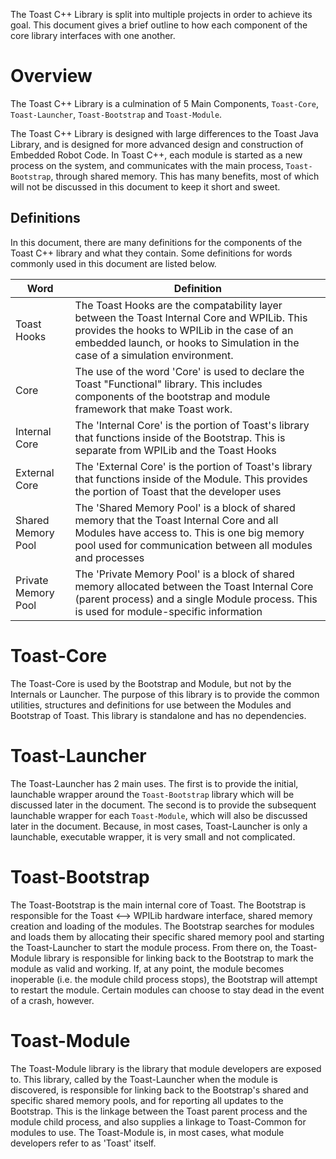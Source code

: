 The Toast C++ Library is split into multiple projects in order to achieve its goal. This document gives a 
brief outline to how each component of the core library interfaces with one another.

# Overview
The Toast C++ Library is a culmination of 5 Main Components, `Toast-Core`, `Toast-Launcher`, `Toast-Bootstrap` and `Toast-Module`.

The Toast C++ Library is designed with large differences to the Toast Java Library, and is designed for more advanced design and
construction of Embedded Robot Code. In Toast C++, each module is started as a new process on the system, and communicates with 
the main process, `Toast-Bootstrap`, through shared memory. This has many benefits, most of which will not be discussed in this
document to keep it short and sweet. 

## Definitions
In this document, there are many definitions for the components of the Toast C++ library and what they contain. Some definitions
for words commonly used in this document are listed below.

| Word | Definition |
| ---- | ---------- |
| Toast Hooks | The Toast Hooks are the compatability layer between the Toast Internal Core and WPILib. This provides the hooks to WPILib in the case of an embedded launch, or hooks to Simulation in the case of a simulation environment. |
| Core | The use of the word 'Core' is used to declare the Toast "Functional" library. This includes components of the bootstrap and module framework that make Toast work. |
| Internal Core | The 'Internal Core' is the portion of Toast's library that functions inside of the Bootstrap. This is separate from  WPILib and the Toast Hooks |
| External Core | The 'External Core' is the portion of Toast's library that functions inside of the Module. This provides the portion of Toast that the developer uses |
| Shared Memory Pool | The 'Shared Memory Pool' is a block of shared memory that the Toast Internal Core and all Modules have access to. This is one big memory pool used for communication between all modules and processes |
| Private Memory Pool | The 'Private Memory Pool' is a block of shared memory allocated between the Toast Internal Core (parent process) and a single Module process. This is used for module-specific information |

# Toast-Core
The Toast-Core is used by the Bootstrap and Module, but not by the Internals or Launcher. The purpose of this library is to provide
the common utilities, structures and definitions for use between the Modules and Bootstrap of Toast. This library is standalone and
has no dependencies.

# Toast-Launcher
The Toast-Launcher has 2 main uses. The first is to provide the initial, launchable wrapper around the `Toast-Bootstrap` library which
will be discussed later in the document. The second is to provide the subsequent launchable wrapper for each `Toast-Module`, which
will also be discussed later in the document. Because, in most cases, Toast-Launcher is only a launchable, executable wrapper, it is
very small and not complicated.

# Toast-Bootstrap
The Toast-Bootstrap is the main internal core of Toast. The Bootstrap is responsible for the Toast <--> WPILib hardware interface, shared memory
creation and loading of the modules. The Bootstrap searches for modules and loads them by allocating their specific shared memory pool and starting
the Toast-Launcher to start the module process. From there on, the Toast-Module library is responsible for linking back to the Bootstrap to mark
the module as valid and working. If, at any point, the module becomes inoperable (i.e. the module child process stops), the Bootstrap will attempt
to restart the module. Certain modules can choose to stay dead in the event of a crash, however.

# Toast-Module
The Toast-Module library is the library that module developers are exposed to. This library, called by the Toast-Launcher when the 
module is discovered, is responsible for linking back to the Bootstrap's shared and specific shared memory pools, and for reporting
all updates to the Bootstrap. This is the linkage between the Toast parent process and the module child process, and also supplies
a linkage to Toast-Common for modules to use. The Toast-Module is, in most cases, what module developers refer to as 'Toast' itself.